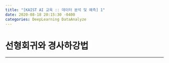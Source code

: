 ```yaml
---
title: "[KAIST AI 교육 :: 데이터 분석 및 예측] 1"
date: 2020-08-18 20:15:30 -0400
categories: DeepLearning DataAnalyze
---
```

# 선형회귀와 경사하강법

<hr/>
<div style = "font-size :1.5em>
<p>
머신러닝이란?<br/><br/>
data가 주어졌을 때 data를 구분하는 하나의 식을 만들어 내고, 이 식을 통해 어떠한 값을 예측하는 것이다.<br/><br/>
이 때 식은 점들을 통과하는 graph거나 아니면 영역을 구분짓는 graph가 되기도 한다.<br/><br/>

즉, 무수한 data를 통해 하나의 식을 도출하는 것이 핵심이다 <br/><br/>
이 때 우리는 '이 식이 대충 어떠한 형태를 띌 것이다'라고 추정을 하고 시작한다.<br/><br/>

구해질 식이 1차함수일지 2차함수일지 3차함수일지 아니면 엄청 복잡한식일지 이정도는 우리가 해야한다는 것.<br/><br/>
더 쉽게 말하자면  ax+b일지 ax^+bx+c일지 우리가 형태는 잡아주고 a b..의 상수들은 컴퓨터가 data들을 대입하면서 찾아내게 한다는 것이다.<br/><br/>
이 때 저 식을 가설(Hypothesis)이라하며 H(x)로 표현한다.<br/><br/> 

</p>
<hr/>
<p>
오늘 다룰 것은 머신러닝의 가장 기초적인 추론법인 선형회귀.<br/><br/>

공대생이라면 절대 모를 리 없는 '선형'이지만 요즘 머신러닝이 인기가 많기에 비전공자들도
머신러닝을 하기에 조금 설명하자면..<br/><br/>

선형(linear). 이름에서 유추 할 수 있듯 하나의 직선으로 표현되는 것이고 그러한 성질을 띄는 것을 선형성이라 한다.<br/><br/>

엄밀히 이야기 하자면 이론적인 선형성은 vector에서 이야기 되며, vector에 특징 답게 기울기만 같다면 같은 걸로 퉁친다.<br/><br/>

걍 y절편, 출발점, 길이 이딴거 때려친다는 소리다.<br/><br/>

그냥 간략하게 우리가 중학교에서 배우는 1차함수인 y = ax꼴을 생각하면 된다.<br/><br/><br/>

<i>선형성은 중첩의 원리를 보장 (ax1+bx2 = a(x1+x2).가 통한다.)하며 중첩의 원리가 통하는 식들은 직관적이고 예측 가능하다.<br/>

이 때문에 논문들에서 내가 만든 모델이 선형성을 띈다는 것을 증명하는데 하루종일 써내리는 이유기도 하다.</i><br/><br/><br/>


</p>
<hr/>
<p>
이제 선형회귀에 대해 다시 설명하자면 선형식인 H(x)를 찾아내는 것이다.
그리고 H(x)가 x하나에 대해서 변한다면 단순 회귀 분석, 둘 이상이라면 다중 회귀 분석이라 한다.<br/>

단순 : H(x) = Wx1+b<br/>
다중 : H(x) = W1x1 + W2x2 +....Wnxn+b<br/>

<br/><br/>

</p>
<div/>